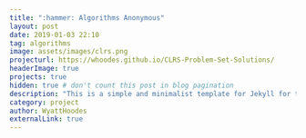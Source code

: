 ```yaml
---
title: ":hammer: Algorithms Anonymous"
layout: post
date: 2019-01-03 22:10
tag: algorithms
image: assets/images/clrs.png
projecturl: https://whoodes.github.io/CLRS-Problem-Set-Solutions/
headerImage: true
projects: true
hidden: true # don't count this post in blog pagination
description: "This is a simple and minimalist template for Jekyll for those who likes to eat noodles."
category: project
author: WyattHoodes
externalLink: true
---
```



